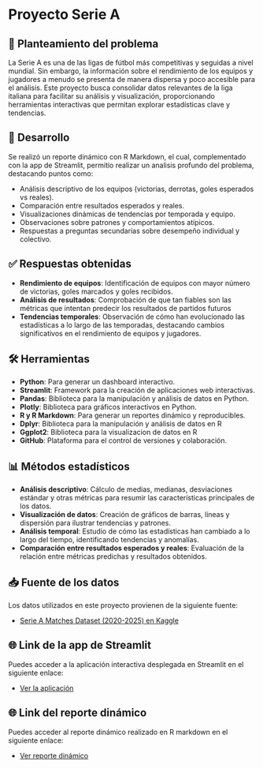 # Proyecto Serie A

## 📌 Planteamiento del problema

La Serie A es una de las ligas de fútbol más competitivas y seguidas a nivel mundial. Sin embargo, la información sobre el rendimiento de los equipos y jugadores a menudo se presenta de manera dispersa y poco accesible para el análisis. Este proyecto busca consolidar datos relevantes de la liga italiana para facilitar su análisis y visualización, proporcionando herramientas interactivas que permitan explorar estadísticas clave y tendencias.

## 🧠 Desarrollo

Se realizó un reporte dinámico con R Markdown, el cual, complementado con la app de Streamlit, permitio realizar un analisis profundo del problema, destacando puntos como:

- Análisis descriptivo de los equipos (victorias, derrotas, goles esperados vs reales).
- Comparación entre resultados esperados y reales.
- Visualizaciones dinámicas de tendencias por temporada y equipo.
- Observaciones sobre patrones y comportamientos atípicos.
- Respuestas a preguntas secundarias sobre desempeño individual y colectivo.

## ✅ Respuestas obtenidas

- **Rendimiento de equipos**: Identificación de equipos con mayor número de victorias, goles marcados y goles recibidos.
- **Análisis de resultados**: Comprobación de que tan fiables son las métricas que intentan predecir los resultados de partidos futuros 
- **Tendencias temporales**: Observación de cómo han evolucionado las estadísticas a lo largo de las temporadas, destacando cambios significativos en el rendimiento de equipos y jugadores.

## 🛠 Herramientas

- **Python**: Para generar un dashboard interactivo.
- **Streamlit**: Framework para la creación de aplicaciones web interactivas.
- **Pandas**: Biblioteca para la manipulación y análisis de datos en Python.
- **Plotly**: Biblioteca para gráficos interactivos en Python.
- **R y R Markdown**: Para generar un reportes dinámico y reproducibles.
- **Dplyr**: Biblioteca para la manipulación y análisis de datos en R
- **Ggplot2**: Biblioteca para la visualizacion de datos en R
- **GitHub**: Plataforma para el control de versiones y colaboración.

## 📊 Métodos estadísticos

- **Análisis descriptivo**: Cálculo de medias, medianas, desviaciones estándar y otras métricas para resumir las características principales de los datos.
- **Visualización de datos**: Creación de gráficos de barras, líneas y dispersión para ilustrar tendencias y patrones.
- **Análisis temporal**: Estudio de cómo las estadísticas han cambiado a lo largo del tiempo, identificando tendencias y anomalías.
- **Comparación entre resultados esperados y reales**: Evaluación de la relación entre métricas predichas y resultados obtenidos.

## 📥 Fuente de los datos

Los datos utilizados en este proyecto provienen de la siguiente fuente:

- [Serie A Matches Dataset (2020-2025) en Kaggle](https://www.kaggle.com/datasets/marcelbiezunski/serie-a-matches-dataset-2020-2025)

## 🌐 Link de la app de Streamlit

Puedes acceder a la aplicación interactiva desplegada en Streamlit en el siguiente enlace:

- [Ver la aplicación](https://proyecto-serie-a-hxfg56cm2ccrzymvskbtem.streamlit.app/)

## 🌐 Link del reporte dinámico

Puedes acceder al reporte dinámico realizado en R markdown en el siguiente enlace: 

- [Ver reporte dinámico](https://proyecto-serie-a.onrender.com)
